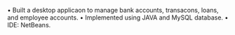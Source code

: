 • Built a desktop applicaon to manage bank accounts,
transacons, loans, and employee
accounts.
• Implemented using JAVA and MySQL database.
• IDE: NetBeans. 
